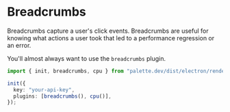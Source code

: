 # Breadcrumbs

Breadcrumbs capture a user's click events. Breadcrumbs are useful for knowing what actions a user took that led to a performance regression or an error.

You'll almost always want to use the `breadcrumbs` plugin.

```ts {5} title="index.js"
import { init, breadcrumbs, cpu } from "palette.dev/dist/electron/renderer";

init({
  key: "your-api-key",
  plugins: [breadcrumbs(), cpu()],
});
```

